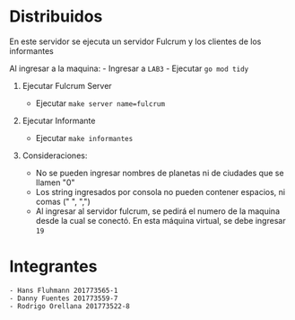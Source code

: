 # Distribuidos

En este servidor se ejecuta un servidor Fulcrum y los clientes de los informantes

Al ingresar a la maquina:
    - Ingresar a `LAB3`
    - Ejecutar `go mod tidy`

1. Ejecutar Fulcrum Server
    - Ejecutar `make server name=fulcrum`

2. Ejecutar Informante
    - Ejecutar `make informantes`

3. Consideraciones:
    - No se pueden ingresar nombres de planetas ni de ciudades que se llamen "0"
    - Los string ingresados por consola  no pueden contener espacios, ni comas (" ", ",")
    - Al ingresar al servidor fulcrum, se pedirá el numero de la maquina desde la cual se conectó. En esta máquina virtual, se debe ingresar `19`

# Integrantes
    - Hans Fluhmann 201773565-1
    - Danny Fuentes 201773559-7
    - Rodrigo Orellana 201773522-8